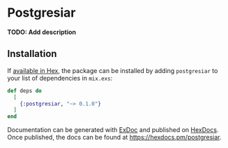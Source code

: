# Postgresiar

**TODO: Add description**

## Installation

If [available in Hex](https://hex.pm/docs/publish), the package can be installed
by adding `postgresiar` to your list of dependencies in `mix.exs`:

```elixir
def deps do
  [
    {:postgresiar, "~> 0.1.0"}
  ]
end
```

Documentation can be generated with [ExDoc](https://github.com/elixir-lang/ex_doc)
and published on [HexDocs](https://hexdocs.pm). Once published, the docs can
be found at <https://hexdocs.pm/postgresiar>.

